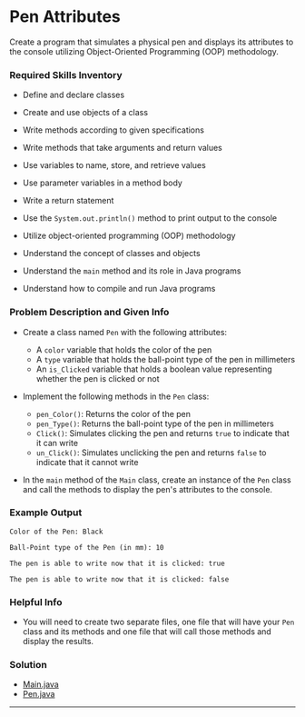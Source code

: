 # Pen Attributes

Create a program that simulates a physical pen and displays its attributes to the console utilizing Object-Oriented Programming (OOP) methodology.

### Required Skills Inventory

* Define and declare classes

* Create and use objects of a class
* Write methods according to given specifications
* Write methods that take arguments and return values
* Use variables to name, store, and retrieve values
* Use parameter variables in a method body
* Write a return statement
* Use the `System.out.println()` method to print output to the console
* Utilize object-oriented programming (OOP) methodology
* Understand the concept of classes and objects
* Understand the `main` method and its role in Java programs
* Understand how to compile and run Java programs

### Problem Description and Given Info

* Create a class named `Pen` with the following attributes:
    - A `color` variable that holds the color of the pen
    - A `type` variable that holds the ball-point type of the pen in millimeters
    - An `is_Clicked` variable that holds a boolean value representing whether the pen is clicked or not

* Implement the following methods in the `Pen` class:
    - `pen_Color()`: Returns the color of the pen
    - `pen_Type()`: Returns the ball-point type of the pen in millimeters
    - `Click()`: Simulates clicking the pen and returns `true` to indicate that it can write
    - `un_Click()`: Simulates unclicking the pen and returns `false` to indicate that it cannot write
    
* In the `main` method of the `Main` class, create an instance of the `Pen` class and call the methods to display the pen's attributes to the console.

### Example Output

    Color of the Pen: Black

    Ball-Point type of the Pen (in mm): 10

    The pen is able to write now that it is clicked: true

    The pen is able to write now that it is clicked: false


### Helpful Info

* You will need to create two separate files, one file that will have your `Pen` class and its methods and one file that will call those methods and display the results.

### Solution

* [Main.java](/Projects_01/Pen/Main.java)
* [Pen.java](/Projects_01/Pen/Pen.java)

---
